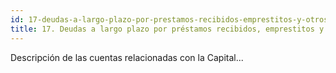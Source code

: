 ```yaml
---
id: 17-deudas-a-largo-plazo-por-prestamos-recibidos-emprestitos-y-otros-conceptos
title: 17. Deudas a largo plazo por préstamos recibidos, emprestitos y otros conceptos
---
```

Descripción de las cuentas relacionadas con la Capital...